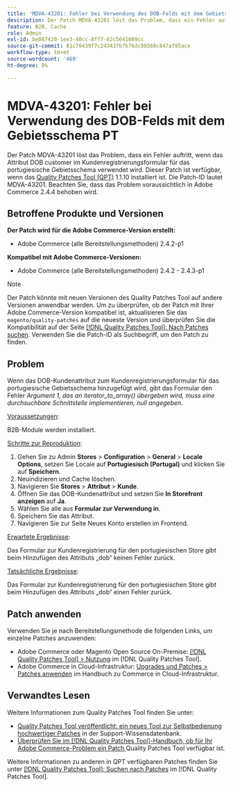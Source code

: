 ```yaml
---
title: 'MDVA-43201: Fehler bei Verwendung des DOB-Felds mit dem Gebietsschema PT'
description: Der Patch MDVA-43201 löst das Problem, dass ein Fehler auftritt, wenn das Attribut DOB customer im Kundenregistrierungsformular für das portugiesische Gebietsschema verwendet wird. Dieser Patch ist verfügbar, wenn das [Quality Patches Tool (QPT)](https://experienceleague.adobe.com/en/docs/commerce-knowledge-base/kb/announcements/commerce-announcements/magento-quality-patches-released-new-tool-to-self-serve-quality-patches) 1.1.10 installiert ist. Die Patch-ID lautet MDVA-43201. Beachten Sie, dass das Problem voraussichtlich in Adobe Commerce 2.4.4 behoben wird.
feature: B2B, Cache
role: Admin
exl-id: be087420-1ee3-40cc-8ff7-62c5641609cc
source-git-commit: 81c78439f7c243437b7b76dc80560c847af95ace
workflow-type: tm+mt
source-wordcount: '469'
ht-degree: 0%

---
```


# MDVA-43201: Fehler bei Verwendung des DOB-Felds mit dem Gebietsschema PT

Der Patch MDVA-43201 löst das Problem, dass ein Fehler auftritt, wenn das Attribut DOB customer im Kundenregistrierungsformular für das portugiesische Gebietsschema verwendet wird. Dieser Patch ist verfügbar, wenn das [Quality Patches Tool (QPT)](https://experienceleague.adobe.com/en/docs/commerce-knowledge-base/kb/announcements/commerce-announcements/magento-quality-patches-released-new-tool-to-self-serve-quality-patches) 1.1.10 installiert ist. Die Patch-ID lautet MDVA-43201. Beachten Sie, dass das Problem voraussichtlich in Adobe Commerce 2.4.4 behoben wird.

## Betroffene Produkte und Versionen

**Der Patch wird für die Adobe Commerce-Version erstellt:**

* Adobe Commerce (alle Bereitstellungsmethoden) 2.4.2-p1

**Kompatibel mit Adobe Commerce-Versionen:**

* Adobe Commerce (alle Bereitstellungsmethoden) 2.4.2 - 2.4.3-p1

>[!NOTE]
>
>Der Patch könnte mit neuen Versionen des Quality Patches Tool auf andere Versionen anwendbar werden. Um zu überprüfen, ob der Patch mit Ihrer Adobe Commerce-Version kompatibel ist, aktualisieren Sie das `magento/quality-patches` auf die neueste Version und überprüfen Sie die Kompatibilität auf der Seite [[!DNL Quality Patches Tool]: Nach Patches suchen](https://experienceleague.adobe.com/en/docs/commerce-knowledge-base/kb/announcements/commerce-announcements/magento-quality-patches-released-new-tool-to-self-serve-quality-patches). Verwenden Sie die Patch-ID als Suchbegriff, um den Patch zu finden.

## Problem

Wenn das DOB-Kundenattribut zum Kundenregistrierungsformular für das portugiesische Gebietsschema hinzugefügt wird, gibt das Formular den Fehler *Argument 1, das an iterator_to_array() übergeben wird, muss eine durchsuchbare Schnittstelle implementieren, null angegeben*.

<u>Voraussetzungen</u>:

B2B-Module werden installiert.

<u>Schritte zur Reproduktion</u>:

1. Gehen Sie zu Admin **Stores** > **Configuration** > **General** > **Locale Options**, setzen Sie Locale auf **Portugiesisch (Portugal)** und klicken Sie auf **Speichern**.
1. Neuindizieren und Cache löschen.
1. Navigieren Sie **Stores** > **Attribut** > **Kunde**.
1. Öffnen Sie das DOB-Kundenattribut und setzen Sie **In Storefront anzeigen** auf **Ja**.
1. Wählen Sie alle aus **Formular zur Verwendung in**.
1. Speichern Sie das Attribut.
1. Navigieren Sie zur Seite Neues Konto erstellen im Frontend.

<u>Erwartete Ergebnisse</u>:

Das Formular zur Kundenregistrierung für den portugiesischen Store gibt beim Hinzufügen des Attributs „dob“ keinen Fehler zurück.

<u>Tatsächliche Ergebnisse</u>:

Das Formular zur Kundenregistrierung für den portugiesischen Store gibt beim Hinzufügen des Attributs „dob“ einen Fehler zurück.

## Patch anwenden

Verwenden Sie je nach Bereitstellungsmethode die folgenden Links, um einzelne Patches anzuwenden:

* Adobe Commerce oder Magento Open Source On-Premise: [[!DNL Quality Patches Tool] > Nutzung](/help/tools/quality-patches-tool/usage.md) im [!DNL Quality Patches Tool].
* Adobe Commerce in Cloud-Infrastruktur: [Upgrades und Patches > Patches anwenden](https://experienceleague.adobe.com/docs/commerce-cloud-service/user-guide/develop/upgrade/apply-patches.html) im Handbuch zu Commerce in Cloud-Infrastruktur.

## Verwandtes Lesen

Weitere Informationen zum Quality Patches Tool finden Sie unter:

* [Quality Patches Tool veröffentlicht: ein neues Tool zur Selbstbedienung hochwertiger Patches](https://experienceleague.adobe.com/en/docs/commerce-knowledge-base/kb/announcements/commerce-announcements/magento-quality-patches-released-new-tool-to-self-serve-quality-patches) in der Support-Wissensdatenbank.
* [Überprüfen Sie im [!DNL Quality Patches Tool]-Handbuch, ob für Ihr Adobe Commerce-Problem ein Patch ](/help/tools/quality-patches-tool/patches-available-in-qpt/check-patch-for-magento-issue-with-magento-quality-patches.md) Quality Patches Tool verfügbar ist.

Weitere Informationen zu anderen in QPT verfügbaren Patches finden Sie unter [[!DNL Quality Patches Tool]: Suchen nach Patches](https://experienceleague.adobe.com/tools/commerce-quality-patches/index.html) im [!DNL Quality Patches Tool].
